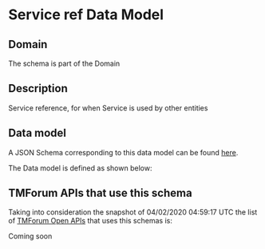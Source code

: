 # Service ref Data Model

## Domain

The  schema is part of the  Domain

## Description

Service reference, for when Service is used by other entities

## Data model

A JSON Schema corresponding to this data model can be found
[here](https://github.com/tmforum-rand/schemas/blob/candidates/Service/ServiceRef.schema.json).

The Data model is defined as shown below:





## TMForum APIs that use this schema

Taking into consideration the snapshot of 04/02/2020 04:59:17 UTC the list of [TMForum Open APIs](https://www.tmforum.org/open-apis/) that uses this schemas is:

Coming soon